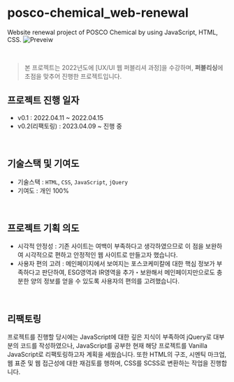 # posco-chemical_web-renewal
Website renewal project of POSCO Chemical by using JavaScript, HTML, CSS.
<img alt="Preveiw" src="./assets/Preveiw.png">

<br />

> 본 프로젝트는 2022년도에 [UX/UI 웹 퍼블리셔 과정]을 수강하며, **퍼블리싱**에 초점을 맞추어 진행한 프로젝트입니다. 

## 프로젝트 진행 일자
- v0.1 : 2022.04.11 ~ 2022.04.15
- v0.2(리팩토링) : 2023.04.09 ~ 진행 중

<br />

## 기술스택 및 기여도
- 기술스택 : `HTML`, `CSS`, `JavaScript`, `jQuery`
- 기여도 : 개인 100%

<br />

## 프로젝트 기획 의도
- 시각적 안정성 : 기존 사이트는 여백이 부족하다고 생각하였으므로 이 점을 보완하여 시각적으로 편하고 안정적인 웹 사이트로 만들고자 했습니다. 
- 사용자 편의 고려 : 메인페이지에서 보여지는 포스코케미칼에 대한 핵심 정보가 부족하다고 판단하여, ESG영역과 IR영역을 추가・보완해서 메인페이지만으로도 충분한 양의 정보를 얻을 수 있도록 사용자의 편의를 고려했습니다.

<br />

## 리팩토링
프로젝트를 진행할 당시에는 JavaScript에 대한 깊은 지식이 부족하여 jQuery로 대부분의 코드를 작성하였으나, JavaScript를 공부한 현재 해당 프로젝트를 Vanilla JavaScript로 리팩토링하고자 계획을 세웠습니다. 또한 HTML의 구조, 시멘틱 마크업, 웹 표준 및 웹 접근성에 대한 재검토를 행하며, CSS를 SCSS로 변환하는 작업을 진행합니다. 
